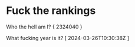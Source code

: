 # Fuck the rankings

Who the hell am I?
{ 2324040 }

What fucking year is it?
[ 2024-03-26T10:30:38Z ]
